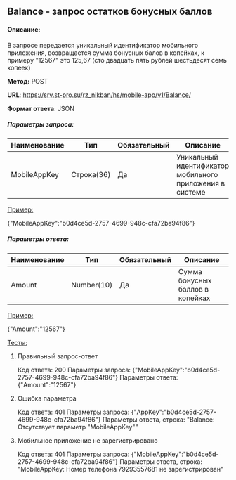 ## Balance - запрос остатков бонусных баллов

#### Описание: 

В запросе передается уникальный идентификатор мобильного приложения, возвращается сумма бонусных балов в копейках, к примеру "12567" это 125,67 (сто двадцать пять рублей шестьдесят семь копеек)

**Метод:** POST

**URL**:  https://srv.st-pro.su/rz_nikban/hs/mobile-app/v1/Balance/ 

**Формат ответа**: JSON

##### Параметры запроса:

| Наименование | Тип        | Обязательный | Описание                                                 |
| ------------ | ---------- | ------------ | -------------------------------------------------------- |
| MobileAppKey | Строка(36) | Да           | Уникальный идентификатор мобильного приложения в системе |

<u>Пример:</u>

{"MobileAppKey":"b0d4ce5d-2757-4699-948c-cfa72ba94f86"}

##### Параметры ответа:

| Наименование | Тип        | Обязательный | Описание                         |
| ------------ | ---------- | ------------ | -------------------------------- |
| Amount       | Number(10) | Да           | Сумма бонусных баллов в копейках |

<u>Пример:</u>

{"Amount":"12567"}

<u>Тесты:</u>

1. Правильный запрос-ответ

   Код ответа: 200
   Параметры запроса: {"MobileAppKey":"b0d4ce5d-2757-4699-948c-cfa72ba94f86"}
   Параметры ответа: {"Amount":"12567"}

2. Ошибка параметра

   Код ответа: 401
   Параметры запроса: {"AppKey":"b0d4ce5d-2757-4699-948c-cfa72ba94f86"}
   Параметры ответа, строка: "Balance: Отсутствует параметр "MobileAppKey""

3. Мобильное приложение не зарегистрировано

   Код ответа: 401
   Параметры запроса: {"MobileAppKey":"b0d4ce5d-2757-4699-948c-cfa72ba94f86"}
   Параметры ответа, строка: "MobileAppKey: Номер телефона 79293557681 не зарегистрирован"


